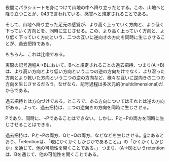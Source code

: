 夜間にパラシュートを身につけて山地の中へ降り立ったとする。この、山地へと降り立つことが、[043](https://github.com/TomonariMASADA/didactic-fiesta/blob/main/043.md)で言われている、感覚へと規定されることである。

そして、山地へ降り立った足元の感覚が、より高く上っていく方向と、より低く下っていく方向とを、同時に生じさせる。この、より高く上っていく方向と、より低く下っていく方向という、二つの互いに逆向きの方向を同時に生じさせることが、過去把持である。

もちろん、これは比喩である。

実際の記号過程A->Bにおいて、Bへと規定されることの過去把持、つまり(A->B)は、より高い方向とより低い方向という二つの逆の方向だけでなく、より湿った方向とより乾いた方向という二つの逆の方向など、様々な互いに逆向きの二つの方向を生じさせるだろう。なぜなら、記号過程は多次元的(multidimensional)だからである。

過去把持とは方向づけである。ところで、ある方向についてはそれとは逆の方向がある。よって、過去把持は、二つの逆向きの方向を同時に生じさせる。

Pであり、同時に、$\neg$Pであることはできない。しかし、Pと$\neg$Pの両方を同時に生じさせることはできる。

過去把持は、Pと$\neg$Pの両方、Qと$\neg$Qの両方、などなどを生じさせる。[6](https://github.com/TomonariMASADA/didactic-fiesta/blob/main/006.md)にあるとおり、「retentionは、「現にかくかくしかじかであること。」の「かくかくしかじか」を通じて、他の可能性を開くことである。」 つまり、(A->B)というretentionは、Bを通じて、他の可能性を開くことである。
